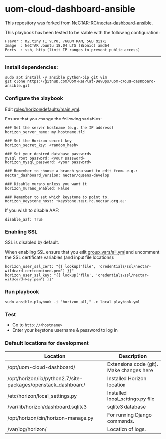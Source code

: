 # uom-cloud-dashboard-ansible

This repository was forked from [NeCTAR-RC/nectar-dashboard-ansible](https://github.com/NeCTAR-RC/nectar-dashboard-ansible/).

This playbook has been tested to be stable with the following configuration:
```
Flavor : m2.tiny (1 VCPU, 768BM RAM, 5GB disk)
Image  : NeCTAR Ubuntu 18.04 LTS (Bionic) amd64
Ports  : ssh, http (limit IP ranges to prevent public access)
```

----
### Install dependencies:
```
sudo apt install -y ansible python-pip git vim
git clone https://github.com/UoM-ResPlat-DevOps/uom-cloud-dashboard-ansible.git
```

### Configure the playbook

Edit [roles/horizon/defaults/main.yml](roles/horizon/defaults/main.yml).

Ensure that you change the following variables:
```
### Set the server hostname (e.g. the IP address)
horizon_server_name: my.hostname.tld

### Set the Horizon secret key
horizon_secret_key: <random_hash>

### Set your desired database passwords
mysql_root_password: <your password>
horizon_mysql_password: <your password>

### Remember to choose a branch you want to edit from. e.g.:
nectar_dashboard_version: nectar/queens-develop

### Disable murano unless you want it
horizon_murano_enabled: False

### Remember to set which keystone to point to.
horizon_keystone_host: "keystone.test.rc.nectar.org.au"
```

If you wish to disable AAF:
```
disable_aaf: True
```

### Enabling SSL

SSL is disabled by default.

When enabling SSL ensure that you edit [group_vars/all.yml](group_vars/all.yml)
and uncomment the SSL certificate variables (and input file locations):
```
horizon_user_ssl_cert: "{{ lookup('file', 'credentials/ssl/nectar-wildcard-certcombined.pem') }}"
horizon_user_ssl_key: "{{ lookup('file', 'credentials/ssl/nectar-wildcard-key.pem') }}"
```

### Run playbook
```
sudo ansible-playbook -i "horizon_all," -c local playbook.yml
```

### Test
- Go to `http://<hostname>`
- Enter your keystone username & password to log in

### Default locations for development

| Location | Description |
| --- | --- |
| /opt/uom-cloud-dashboard/ | Extensions code (git). Make changes here |
| /opt/horizon/lib/python2.7/site-packages/openstack_dashboard/ | Installed Horizon location |
| /etc/horizon/local_settings.py | Installed local_settings.py file |
| /var/lib/horizon/dashboard.sqlite3 | sqlite3 database |
| /opt/horizon/bin/horizon-manage.py | For running Django commands. |
| /var/log/horizon/ | Location of logs. |
